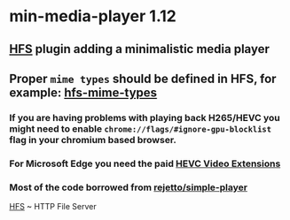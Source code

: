# min-media-player 1.12
## [HFS](https://github.com/rejetto/hfs) plugin adding a minimalistic media player
## Proper `mime types` should be defined in HFS, for example: [hfs-mime-types](https://github.com/SanokKule/min-media-player/blob/main/hfs-mime-types.txt)
### If you are having problems with playing back H265/HEVC you might need to enable `chrome://flags/#ignore-gpu-blocklist` flag in your chromium based browser.
### For Microsoft Edge you need the paid [HEVC Video Extensions](https://www.microsoft.com/store/productId/9NMZLZ57R3T7)

### Most of the code borrowed from [rejetto/simple-player](https://github.com/rejetto/simple-player)

[HFS](https://github.com/rejetto/hfs) ~  HTTP File Server
